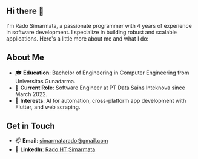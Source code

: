 ## Hi there 👋

I'm Rado Simarmata, a passionate programmer with 4 years of experience in software development. 
I specialize in building robust and scalable applications. Here's a little more about me and what I do:

## About Me
- 🎓 **Education**: Bachelor of Engineering in Computer Engineering from Universitas Gunadarma.
- 💼 **Current Role**: Software Engineer at PT Data Sains Inteknova since March 2022.
- 🧠 **Interests**: AI for automation, cross-platform app development with Flutter, and web scraping.

## Get in Touch
- 📫 **Email**: [simarmatarado@gmail.com](mailto:simarmatarado@gmail.com)
- 💼 **LinkedIn**: [Rado HT Simarmata](https://www.linkedin.com/in/radohtsimarmata)

<!--
**radosimarmata/radosimarmata** is a ✨ _special_ ✨ repository because its `README.md` (this file) appears on your GitHub profile.

Here are some ideas to get you started:

- 🔭 I’m currently working on ...
- 🌱 I’m currently learning ...
- 👯 I’m looking to collaborate on ...
- 🤔 I’m looking for help with ...
- 💬 Ask me about ...
- 📫 How to reach me: ...
- 😄 Pronouns: ...
- ⚡ Fun fact: ...
-->
